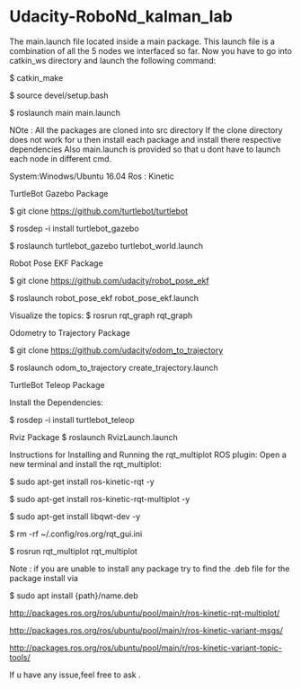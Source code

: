 # Udacity-RoboNd_kalman_lab

The main.launch file located inside a main package. 
This launch file is a combination of all the 5 nodes we interfaced so far.
Now you have to go into catkin_ws directory and launch the following command:

$ catkin_make

$ source devel/setup.bash

$ roslaunch main main.launch


NOte : All the packages are cloned into src  directory
If  the clone directory does not work for u then  install each package and install there respective dependencies
Also main.launch is provided so that u dont have to launch each node in different cmd.

System:Winodws/Ubuntu 16.04 
Ros   :   Kinetic


TurtleBot Gazebo Package

$ git clone https://github.com/turtlebot/turtlebot

$ rosdep -i install turtlebot_gazebo

$ roslaunch turtlebot_gazebo turtlebot_world.launch

Robot Pose EKF Package

$ git clone https://github.com/udacity/robot_pose_ekf 

$ roslaunch robot_pose_ekf robot_pose_ekf.launch

Visualize the topics:
$ rosrun rqt_graph rqt_graph

Odometry to Trajectory Package

$ git clone https://github.com/udacity/odom_to_trajectory

$ roslaunch odom_to_trajectory create_trajectory.launch 

TurtleBot Teleop Package


Install the Dependencies:

$ rosdep -i install turtlebot_teleop

Rviz Package
$ roslaunch RvizLaunch.launch

Instructions for Installing and Running the rqt_multiplot ROS plugin:
Open a new terminal and install the rqt_multiplot:

$ sudo  apt-get install ros-kinetic-rqt -y

$ sudo  apt-get install ros-kinetic-rqt-multiplot -y

$ sudo apt-get install libqwt-dev -y

$ rm -rf ~/.config/ros.org/rqt_gui.ini

$ rosrun rqt_multiplot rqt_multiplot

Note : if you are unable to install any package try to find the .deb file for the package install via 

$ sudo apt install  {path}/name.deb

http://packages.ros.org/ros/ubuntu/pool/main/r/ros-kinetic-rqt-multiplot/

http://packages.ros.org/ros/ubuntu/pool/main/r/ros-kinetic-variant-msgs/

http://packages.ros.org/ros/ubuntu/pool/main/r/ros-kinetic-variant-topic-tools/

If u have any issue,feel free to ask .

